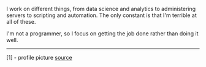 I work on different things, from data science and analytics to administering servers to scripting and automation. The only constant is that I'm terrible at all of these.

I'm not a programmer, so I focus on getting the job done rather than doing it well.

---

[1] - profile picture [source](https://www.pixiv.net/en/artworks/25521499)

<!---
yellow404/yellow404 is a ✨ special ✨ repository because its `README.md` (this file) appears on your GitHub profile.
You can click the Preview link to take a look at your changes.
--->
